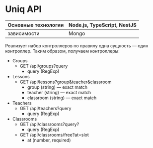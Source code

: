 # Uniq API

| Основные технологии | Node.js, TypeScript, NestJS |
| --- | --- |
| зависимости | Mongo |

Реализует набор контроллеров по правилу одна сущность — один контроллер. Таким образом, получаем контроллеры:

- Groups
  - GET /api/groups?query
    - query (RegExp)
- Lessons
  - GET /api/lessons?group&teacher&classroom
    - group (string) — exact match
    - teacher (string) — exact match
    - classroom (string) — exact match
- Teachers
  - GET /api/teachers?query
    - query (RegExp)
- Classrooms
  - GET /api/classrooms?query?
    - query (RegExp)
  - GET /api/classrooms/free?at=slot
    - at (number, required)
